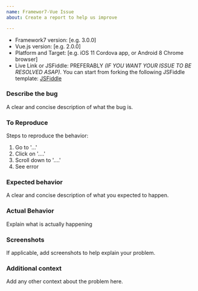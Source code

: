 ```yaml
---
name: Framewor7-Vue Issue
about: Create a report to help us improve

---
```


<!--
READ THIS BEFORE POSTING ISSUE:

Please, don't ask questions on GitHub! Do you want to ask a question? Are you looking for support? The Framework7 forum (http://forum.framework7.io) and Stack Overflow (http://stackoverflow.com/questions/tagged/framework7) are the best places for getting support

- If the issue is about Framework7 v1/v2 then it is more likely it will be closed because v1/v2 is not maintained anymore
- If the issue is related to Swiper, then please open it in Swiper repository at https://github.com/nolimits4web/Swiper
- If the issue is related to Dom7, then please open it in Dom7 repository at https://github.com/nolimits4web/Dom7
- If the issue is related to Template7, then please open it in Dom7 repository at https://github.com/nolimits4web/Template7
-->

* Framework7 version: [e.g. 3.0.0]
* Vue.js version: [e.g. 2.0.0]
* Platform and Target: [e.g. iOS 11 Cordova app, or Android 8 Chrome browser]
* Live Link or JSFiddle: PREFERABLY _(IF YOU WANT YOUR ISSUE TO BE RESOLVED ASAP)_. You can start from forking the following JSFiddle template: [JSFiddle](https://jsfiddle.net/nolimits4web/o2ejupu1/)

### Describe the bug
A clear and concise description of what the bug is.

### To Reproduce
Steps to reproduce the behavior:
1. Go to '...'
2. Click on '....'
3. Scroll down to '....'
4. See error

### Expected behavior
A clear and concise description of what you expected to happen.

### Actual Behavior
Explain what is actually happening

### Screenshots
If applicable, add screenshots to help explain your problem.

### Additional context
Add any other context about the problem here.
